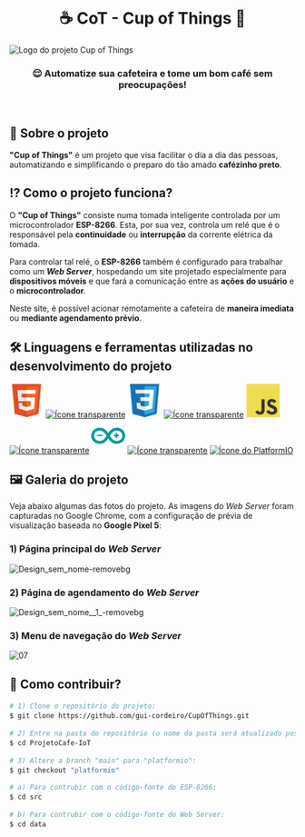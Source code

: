 <h1 align="center">☕ CoT - Cup of Things 📱</h1>
<img src="https://github.com/gui-cordeiro/CupOfThings/assets/83349463/da7332b5-ff19-4d17-bb5c-25727a3898ee" alt="Logo do projeto Cup of Things"/>
<h3 align="center">😌 Automatize sua cafeteira e tome um bom café sem preocupações!</h3>
<br>

## 📕 Sobre o projeto
**"Cup of Things"** é um projeto que visa facilitar o dia a dia das pessoas, automatizando e simplificando o preparo do tão amado **cafézinho preto**.

## ⁉️ Como o projeto funciona?
O **"Cup of Things"** consiste numa tomada inteligente controlada por um microcontrolador **ESP-8266**. Esta, por sua vez, controla um relé que é o responsável pela **continuidade** ou **interrupção** da corrente elétrica da tomada.

Para controlar tal relé, o **ESP-8266** também é configurado para trabalhar como um ***Web Server***, hospedando um site projetado especialmente para **dispositivos móveis** e que fará a comunicação entre as **ações do usuário** e o **microcontrolador**.

Neste site, é possível acionar remotamente a cafeteira de **maneira imediata** ou **mediante agendamento prévio**.

## 🛠️ Linguagens e ferramentas utilizadas no desenvolvimento do projeto
<a href="https://developer.mozilla.org/pt-BR/docs/Web/HTML/Reference"><img alt="Ícone da HTML" width="60em" src="https://github.com/devicons/devicon/blob/master/icons/html5/html5-original.svg"/></a>
<a href="#"><img alt="Ícone transparente" width="10em" height="20em" src="https://user-images.githubusercontent.com/83349463/151667763-eed1f9e2-ff23-462e-be41-a6046ad8434a.png"/></a>
<a href="https://developer.mozilla.org/pt-BR/docs/Web/CSS/Reference"><img alt="Ícone das CSS" width="60em" src="https://github.com/devicons/devicon/blob/master/icons/css3/css3-original.svg"/></a>
<a href="#"><img alt="Ícone transparente" width="10em" height="20em" src="https://user-images.githubusercontent.com/83349463/151667763-eed1f9e2-ff23-462e-be41-a6046ad8434a.png"/></a>
<a href="https://developer.mozilla.org/pt-BR/docs/Web/JavaScript/Reference"><img alt="Ícone do JavaScript" width="60px" src="https://github.com/devicons/devicon/blob/master/icons/javascript/javascript-original.svg"/></a>
<a href="#"><img alt="Ícone transparente" width="10em" height="20em" src="https://user-images.githubusercontent.com/83349463/151667763-eed1f9e2-ff23-462e-be41-a6046ad8434a.png"/></a>
<a href="https://www.arduino.cc/reference/pt/"><img alt="Ícone do Arduino" width="60em" src="https://github.com/devicons/devicon/blob/master/icons/arduino/arduino-original.svg"/></a>
<a href="#"><img alt="Ícone transparente" width="10em" height="20em" src="https://user-images.githubusercontent.com/83349463/151667763-eed1f9e2-ff23-462e-be41-a6046ad8434a.png"/></a>
<a href="https://platformio.org/"><img alt="Ícone do PlatformIO" width="60em" src="https://github.com/gui-cordeiro/ProjetoCafe-IoT/assets/83349463/0bc1ed91-5989-49aa-8849-cb53f44925a5"/></a>

## 🖼️ Galeria do projeto
Veja abaixo algumas das fotos do projeto. As imagens do *Web Server* foram capturadas no Google Chrome, com a configuração de prévia de visualização baseada no **Google Pixel 5**:

### 1) Página principal do *Web Server*
![Design_sem_nome-removebg](https://github.com/gui-cordeiro/ProjetoCafe-IoT/assets/83349463/4d592135-f26d-4cb9-9182-abfc798289a0)

### 2) Página de agendamento do *Web Server*
![Design_sem_nome__1_-removebg](https://github.com/gui-cordeiro/ProjetoCafe-IoT/assets/83349463/481e3c67-2fdc-48b6-bb95-686ac8ba4c44)

### 3) Menu de navegação do *Web Server*
![07](https://github.com/gui-cordeiro/ProjetoCafe-IoT/assets/83349463/e24aa45a-8e32-4cc3-a9a1-43d4e056ab35)


## 🤝 Como contribuir?
````bash
# 1) Clone o repositório do projeto:
$ git clone https://github.com/gui-cordeiro/CupOfThings.git
````

````bash
# 2) Entre na pasta do repositório (o nome da pasta será atualizado posteriormente pelo nome atual do projeto):
$ cd ProjetoCafe-IoT
````

````bash
# 3) Altere a branch "main" para "platformio":
$ git checkout "platformio"
````

````bash
# a) Para contrubir com o código-fonte do ESP-8266:
$ cd src
````

````bash
# b) Para contrubir com o código-fonte do Web Server:
$ cd data
````
